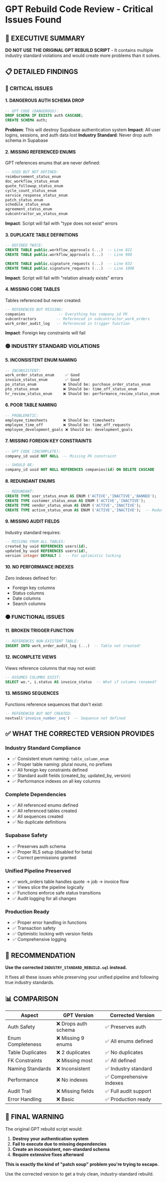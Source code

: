 # GPT Rebuild Code Review - Critical Issues Found

## 🚨 EXECUTIVE SUMMARY
**DO NOT USE THE ORIGINAL GPT REBUILD SCRIPT** - It contains multiple industry standard violations and would create more problems than it solves.

## 📋 DETAILED FINDINGS

### 🔴 CRITICAL ISSUES

#### 1. **DANGEROUS AUTH SCHEMA DROP**
```sql
-- GPT CODE (DANGEROUS):
DROP SCHEMA IF EXISTS auth CASCADE;
CREATE SCHEMA auth;
```
**Problem**: This will destroy Supabase authentication system
**Impact**: All user logins, sessions, and auth data lost
**Industry Standard**: Never drop auth schema in Supabase

#### 2. **MISSING REFERENCED ENUMS**
GPT references enums that are never defined:
```sql
-- USED BUT NOT DEFINED:
reimbursement_status_enum
doc_workflow_status_enum  
quote_followup_status_enum
cycle_count_status_enum
service_response_status_enum
patch_status_enum
schedule_status_enum
agreement_status_enum
subcontractor_wo_status_enum
```
**Impact**: Script will fail with "type does not exist" errors

#### 3. **DUPLICATE TABLE DEFINITIONS**
```sql
-- DEFINED TWICE:
CREATE TABLE public.workflow_approvals (...)  -- Line 822
CREATE TABLE public.workflow_approvals (...)  -- Line 980

CREATE TABLE public.signature_requests (...)  -- Line 832  
CREATE TABLE public.signature_requests (...)  -- Line 1008
```
**Impact**: Script will fail with "relation already exists" errors

#### 4. **MISSING CORE TABLES**
Tables referenced but never created:
```sql
-- REFERENCED BUT MISSING:
companies               -- Everything has company_id FK
subcontractors         -- Referenced in subcontractor_work_orders  
work_order_audit_log   -- Referenced in trigger function
```
**Impact**: Foreign key constraints will fail

### 🟡 INDUSTRY STANDARD VIOLATIONS

#### 5. **INCONSISTENT ENUM NAMING**
```sql
-- INCONSISTENT:
work_order_status_enum     ✅ Good
invoice_status_enum        ✅ Good  
po_status_enum            ❌ Should be: purchase_order_status_enum
pto_status_enum           ❌ Should be: time_off_status_enum
hr_review_status_enum     ❌ Should be: performance_review_status_enum
```

#### 6. **POOR TABLE NAMING**
```sql
-- PROBLEMATIC:
employee_timesheets       ❌ Should be: timesheets
employee_time_off         ❌ Should be: time_off_requests  
employee_development_goals ❌ Should be: development_goals
```

#### 7. **MISSING FOREIGN KEY CONSTRAINTS**
```sql
-- GPT CODE (INCOMPLETE):
company_id uuid NOT NULL  -- Missing FK constraint

-- SHOULD BE:
company_id uuid NOT NULL REFERENCES companies(id) ON DELETE CASCADE
```

#### 8. **REDUNDANT ENUMS**
```sql
-- REDUNDANT:
CREATE TYPE user_status_enum AS ENUM ('ACTIVE','INACTIVE','BANNED');
CREATE TYPE customer_status_enum AS ENUM ('ACTIVE','INACTIVE');  
CREATE TYPE vendor_status_enum AS ENUM ('ACTIVE','INACTIVE');
CREATE TYPE active_status_enum AS ENUM ('ACTIVE','INACTIVE');  -- Redundant!
```

#### 9. **MISSING AUDIT FIELDS**
Industry standard requires:
```sql
-- MISSING FROM ALL TABLES:
created_by uuid REFERENCES users(id),
updated_by uuid REFERENCES users(id),
version integer DEFAULT 1  -- For optimistic locking
```

#### 10. **NO PERFORMANCE INDEXES**
Zero indexes defined for:
- Foreign key columns
- Status columns  
- Date columns
- Search columns

### 🟠 FUNCTIONAL ISSUES

#### 11. **BROKEN TRIGGER FUNCTION**
```sql
-- REFERENCES NON-EXISTENT TABLE:
INSERT INTO work_order_audit_log (...)  -- Table not created!
```

#### 12. **INCOMPLETE VIEWS**
Views reference columns that may not exist:
```sql
-- ASSUMES COLUMNS EXIST:
SELECT wo.*, i.status AS invoice_status  -- What if columns renamed?
```

#### 13. **MISSING SEQUENCES**
Functions reference sequences that don't exist:
```sql
-- REFERENCED BUT NOT CREATED:
nextval('invoice_number_seq')  -- Sequence not defined
```

## ✅ WHAT THE CORRECTED VERSION PROVIDES

### **Industry Standard Compliance**
- ✅ Consistent enum naming: `table_column_enum`
- ✅ Proper table naming: plural nouns, no prefixes
- ✅ All foreign key constraints defined
- ✅ Standard audit fields (created_by, updated_by, version)
- ✅ Performance indexes on all key columns

### **Complete Dependencies**
- ✅ All referenced enums defined
- ✅ All referenced tables created
- ✅ All sequences created
- ✅ No duplicate definitions

### **Supabase Safety**
- ✅ Preserves auth schema
- ✅ Proper RLS setup (disabled for beta)
- ✅ Correct permissions granted

### **Unified Pipeline Preserved**
- ✅ work_orders table handles quote → job → invoice flow
- ✅ Views slice the pipeline logically
- ✅ Functions enforce safe status transitions
- ✅ Audit logging for all changes

### **Production Ready**
- ✅ Proper error handling in functions
- ✅ Transaction safety
- ✅ Optimistic locking with version fields
- ✅ Comprehensive logging

## 🎯 RECOMMENDATION

**Use the corrected `INDUSTRY_STANDARD_REBUILD.sql` instead.**

It fixes all these issues while preserving your unified pipeline and following true industry standards.

## 📊 COMPARISON

| Aspect | GPT Version | Corrected Version |
|--------|-------------|-------------------|
| Auth Safety | ❌ Drops auth schema | ✅ Preserves auth |
| Enum Completeness | ❌ Missing 9 enums | ✅ All enums defined |
| Table Duplicates | ❌ 2 duplicates | ✅ No duplicates |
| FK Constraints | ❌ Missing most | ✅ All defined |
| Naming Standards | ❌ Inconsistent | ✅ Industry standard |
| Performance | ❌ No indexes | ✅ Comprehensive indexes |
| Audit Trail | ❌ Missing fields | ✅ Full audit support |
| Error Handling | ❌ Basic | ✅ Production ready |

## 🚨 FINAL WARNING

The original GPT rebuild script would:
1. **Destroy your authentication system**
2. **Fail to execute due to missing dependencies**  
3. **Create an inconsistent, non-standard schema**
4. **Require extensive fixes afterward**

**This is exactly the kind of "patch soup" problem you're trying to escape.**

Use the corrected version to get a truly clean, industry-standard rebuild.
